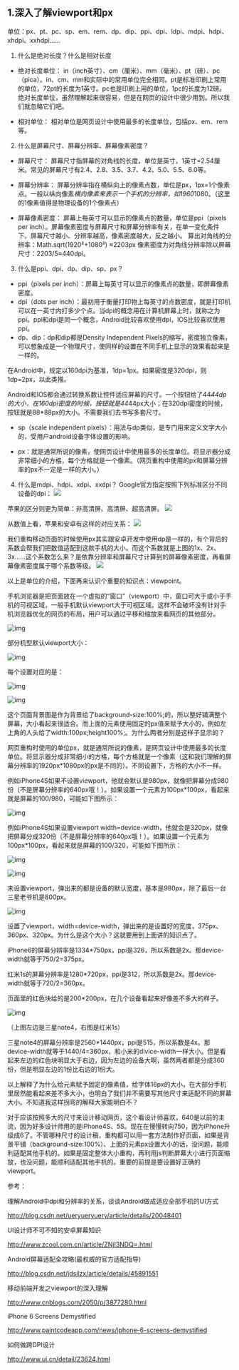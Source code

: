 ## 1.深入了解viewport和px

单位：px、pt、pc、sp、em、rem、dp、dip、ppi、dpi、ldpi、mdpi、hdpi、xhdpi、xxhdpi……

1. 什么是绝对长度？什么是相对长度

 + 绝对长度单位：
   in（inch英寸）、cm（厘米）、mm（毫米）、pt（磅）、pc（pica）。in、cm、mm和实际中的常用单位完全相同。pt是标准印刷上常用的单位，72pt的长度为1英寸。pc也是印刷上用的单位，1pc的长度为12磅。绝对长度单位，虽然理解起来很容易，但是在网页的设计中很少用到。所以我们就忽略它们吧。

 + 相对单位：
   相对单位是网页设计中使用最多的长度单位，包括px、em、rem等。


2. 什么是屏幕尺寸、屏幕分辨率、屏幕像素密度？

  + 屏幕尺寸：
    屏幕尺寸指屏幕的对角线的长度，单位是英寸，1英寸=2.54厘米。常见的屏幕尺寸有2.4、2.8、3.5、3.7、4.2、5.0、5.5、6.0等。

  + 屏幕分辨率：
    屏幕分辨率指在横纵向上的像素点数，单位是px，1px=1个像素点。一般以纵向像素*横向像素来表示一个手机的分辨率，如1960*1080。（这里的1像素值得是物理设备的1个像素点）

  + 屏幕像素密度：
    屏幕上每英寸可以显示的像素点的数量，单位是ppi（pixels per inch）。屏幕像素密度与屏幕尺寸和屏幕分辨率有关，在单一变化条件下，屏幕尺寸越小、分辨率越高，像素密度越大，反之越小。
    算出对角线的分辨率：Math.sqrt(1920²+1080²) ≈2203px
    像素密度为对角线分辨率除以屏幕尺寸：2203/5≈440dpi。

3. 什么是ppi、dpi、dp、dip、sp、px？

  + ppi（pixels per inch）：屏幕上每英寸可以显示的像素点的数量，即屏幕像素密度。
  + dpi（dots per inch）：最初用于衡量打印物上每英寸的点数密度，就是打印机可以在一英寸内打多少个点。当dpi的概念用在计算机屏幕上时，就称之为ppi。ppi和dpi是同一个概念，Android比较喜欢使用dpi，IOS比较喜欢使用ppi。
  + dp、dip：dp和dip都是Density Independent Pixels的缩写，密度独立像素，可以想象成是一个物理尺寸，使同样的设置在不同手机上显示的效果看起来是一样的。



在Android中，规定以160dpi为基准，1dp=1px。如果密度是320dpi，则1dp=2px，以此类推。

Android和IOS都会通过转换系数让控件适应屏幕的尺寸。一个按钮给了44*44dp的大小，在160dpi密度的时候，按钮就是44*44px大小；在320dpi密度的时候，按钮就是88*88px的大小。不需要我们去书写多套尺寸。

  + sp（scale independent pixels）：用法与dp类似，是专门用来定义文字大小的，受用户android设备字体设置的影响。

  + px：就是通常所说的像素，使网页设计中使用最多的长度单位。将显示器分成非常细小的方格，每个方格就是一个像素。（网页重构中使用的px和屏幕分辨率的px不一定是一样的大小。）


4. 什么是mdpi、hdpi、xdpi、xxdpi？
Google官方指定按照下列标准区分不同设备的dpi：
![](../../image/设备尺寸范围.png)

苹果的区分则更为简单：非高清屏、高清屏、超高清屏。
![](../../image/苹果dpi.png)

从数值上看，苹果和安卓有这样的对应关系：
![](../../image/dpi对应关系.png)



我们重构移动页面的时候使用px其实跟安卓开发中使用dp是一样的，有个背后的系数会帮我们把数值适配到这款手机的大小。而这个系数就是上图的1x、2x、3x……这个系数怎么来？是依靠分辨率和屏幕尺寸计算到的屏幕像素密度，再看屏幕像素密度属于哪个系数等级。
![](../../image/判断系数等级.png)



以上是单位的介绍，下面再来认识个重要的知识点：viewpoint。

手机浏览器是把页面放在一个虚拟的“窗口”（viewport）中，窗口可大于或小于手机的可视区域，一般手机默认viewport大于可视区域。这样不会破坏没有针对手机浏览器优化的网页的布局，用户可以通过平移和缩放来看网页的其他部分。

![img](..\..\image\1441639130_1436653066_23964_imageAddr.jpg)

部分机型默认viewport大小：

![img](..\..\image\1441639158_1436653066_26153_imageAddr.jpg)



每个设置对应的是：

![img](..\..\image\1441639194_1436653066_26312_imageAddr.jpg)

![img](..\..\image\1441639212_1436653066_26940_imageAddr.jpg)

这个页面背景图是作为背景给了background-size:100%;的，所以整好铺满整个屏幕，大小看起来很适合。而上面的元素使用固定的px值来赋予大小的，例如左上角的人头给了width:100px;height100%;。为什么两者分别是这样子显示的？

网页重构时使用的单位px，就是通常所说的像素，是网页设计中使用最多的长度单位。将显示器分成非常细小的方格，每个方格就是一个像素（这和我们理解的屏幕分辨率的1920px*1080px的px是不同的）。不同设置下，方格的大小不一样。

例如iPhone4S如果不设置viewport，他就会默认是980px，就像把屏幕分成980份（不是屏幕分辨率的640px哦！）。如果设置一个元素为100px*100px，看起来就是屏幕的100/980，可能如下图所示：

![img](..\..\image\1441639237_1436653066_27871_imageAddr.jpg)

例如iPhone4S如果设置viewport width=device-width，他就会是320px，就像把屏幕分成320份（不是屏幕分辨率的640px哦！）。如果设置一个元素为100px*100px，看起来就是屏幕的100/320，可能如下图所示：

![img](..\..\image\1441639289_1436653066_28470_imageAddr.jpg)

![img](..\..\image\1441639316_1436653066_29755_imageAddr.jpg)



未设置viewport，弹出来的都是设备的默认宽度，基本是980px，除了最后一台三星老爷机是800px。

![img](..\..\image\1441639337_1436653066_30193_imageAddr.jpg)

设置了viewport，width=device-width，弹出来的是设置好的宽度，375px、360px、320px。为什么是这个大小？这就要用到上面讲的知识点了。

iPhone6的屏幕分辨率是1334*750px，ppi是326，所以系数是2x。那device-width就等于750/2=375px。

红米1s的屏幕分辨率是1280*720px，ppi是312，所以系数是2x。那device-width就等于720/2=360px。

页面里的红色块给的是200*200px，在几个设备看起来好像差不多大的样子。

![img](..\..\image\1441639358_1436653066_32584_imageAddr.jpg)

（上图左边是三星note4，右图是红米1s）

三星note4的屏幕分辨率是2560*1440px，ppi是515，所以系数是4x。那device-width就等于1440/4=360px，和小米的divice-width一样大小。但是看起来左边的红色块明显大于右边，因为左边的设备大啊，虽然两者都是分成360份，但是明显左边的1份比右边的1份大。

以上解释了为什么给元素赋予固定的像素值，给字体16px的大小，在大部分手机里居然能看起来差不多大小，也明白了我们并不需要写其他尺寸来适配不同的屏幕大小。不知道我这样拐弯的解释大家能明白不？

对于应该按照多大的尺寸来设计移动网页，这个看设计师喜欢，640是以前的主流，因为好多设计师用的是iPhone4S、5S。现在在慢慢转向750，因为iPhone升级成6了。不管哪种尺寸的设计稿，重构都可以用一套方法制作好页面，如果是背景平铺（background-size:100%）、上面的元素px设置大小的话，没问题，能顺利适配其他手机的。如果是固定整体大小重构，再利用js判断屏幕大小进行页面缩放，也没问题，能顺利适配其他手机的。重要的前提是要设置好正确的viewport。

参考：

理解Android中dpi和分辨率的关系，谈谈Android做成适应全部手机的UI方式

http://blog.csdn.net/ueryueryuery/article/details/20048401

UI设计师不可不知的安卓屏幕知识

http://www.zcool.com.cn/article/ZNjI3NDQ=.html

Android屏幕适配全攻略(最权威的官方适配指导)

http://blog.csdn.net/jdsjlzx/article/details/45891551

移动前端开发之viewport的深入理解

http://www.cnblogs.com/2050/p/3877280.html

iPhone 6 Screens Demystified

http://www.paintcodeapp.com/news/iphone-6-screens-demystified

如何做跨DPI设计

http://www.ui.cn/detail/23624.html
